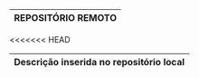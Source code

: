   | REPOSITÓRIO REMOTO |
|--------------------|
<<<<<<< HEAD

| Descrição inserida no repositório local |
|---------------------------------------  |
